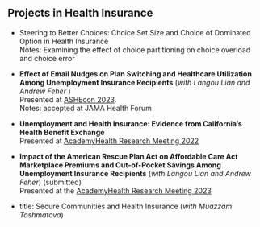 ## Projects in Health Insurance
 
  - Steering to Better Choices: Choice Set Size and Choice of Dominated Option in Health Insurance
    <br>Notes: Examining the effect of choice partitioning on choice overload and choice error 

  - **Effect of Email Nudges on Plan Switching and Healthcare Utilization Among Unemployment Insurance Recipients** (*with Langou Lian and Andrew Feher* )
    <br> Presented at [ASHEcon 2023](https://ashecon.confex.com/ashecon/2023/meetingapp.cgi/Paper/13472).
    <br> Notes: accepted at JAMA Health Forum
  

  - **Unemployment and Health Insurance: Evidence from California’s Health Benefit Exchange**
    <br> Presented at [AcademyHealth Research Meeting 2022](https://academyhealth.confex.com/academyhealth/2022arm/meetingapp.cgi/Paper/53770)

  - **Impact of the American Rescue Plan Act on Affordable Care Act Marketplace Premiums and Out-of-Pocket Savings Among Unemployment Insurance Recipients** (*with Langou Lian and Andrew Feher*) (submitted)
    <br>Presented at the [AcademyHealth Research Meeting 2023](https://academyhealth.confex.com/academyhealth/2023arm/meetingapp.cgi/Paper/58533)

  - title: Secure Communities and Health Insurance (*with Muazzam Toshmatova*)